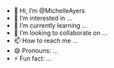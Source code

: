 - 👋 Hi, I’m @MichelleAyers
- 👀 I’m interested in ...
- 🌱 I’m currently learning ...
- 💞️ I’m looking to collaborate on ...
- 📫 How to reach me ...
- 😄 Pronouns: ...
- ⚡ Fun fact: ...

<!---
MichelleAyers/MichelleAyers is a ✨ special ✨ repository because its `README.md` (this file) appears on your GitHub profile.
You can click the Preview link to take a look at your changes.
--->
